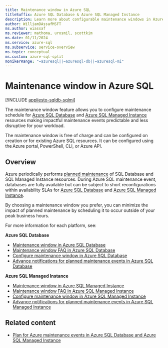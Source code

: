 ```yaml
---
title: Maintenance window in Azure SQL
titleSuffix: Azure SQL Database & Azure SQL Managed Instance
description: Learn more about configurable maintenance windows in Azure SQL Database and Azure SQL Managed Instance.
author: WilliamDAssafMSFT
ms.author: wiassaf
ms.reviewer: mathoma, urosmil, scottkim
ms.date: 01/11/2024
ms.service: azure-sql
ms.subservice: service-overview
ms.topic: conceptual
ms.custom: azure-sql-split
monikerRange: "=azuresql||=azuresql-db||=azuresql-mi"
---
```


# Maintenance window in Azure SQL
[!INCLUDE [appliesto-sqldb-sqlmi](includes/appliesto-sqldb-sqlmi.md)]

The maintenance window feature allows you to configure maintenance schedule for [Azure SQL Database](database/sql-database-paas-overview.md?view=azuresql-db&preserve-view=true) and [Azure SQL Managed Instance](managed-instance/sql-managed-instance-paas-overview.md?view=azuresql-mi&preserve-view=true) resources making impactful maintenance events predictable and less disruptive for your workload.

The maintenance window is free of charge and can be configured on creation or for existing Azure SQL resources. It can be configured using the Azure portal, PowerShell, CLI, or Azure API.

## Overview

Azure periodically performs [planned maintenance](database/planned-maintenance.md) of SQL Database and SQL Managed Instance resources. During Azure SQL maintenance event, databases are fully available but can be subject to short reconfigurations within availability SLAs for [Azure SQL Database](https://azure.microsoft.com/support/legal/sla/azure-sql-database) and [Azure SQL Managed Instance](https://azure.microsoft.com/support/legal/sla/azure-sql-sql-managed-instance).

By choosing a maintenance window you prefer, you can minimize the impact of planned maintenance by scheduling it to occur outside of your peak business hours.

For more information for each platform, see:

**Azure SQL Database**

- [Maintenance window in Azure SQL Database](database/maintenance-window.md?view=azuresql-db&preserve-view=true)
- [Maintenance window FAQ in Azure SQL Database](database/maintenance-window-faq.yml?view=azuresql-db&preserve-view=true)
- [Configure maintenance window in Azure SQL Database](database/maintenance-window-configure.md?view=azuresql-db&preserve-view=true)
- [Advance notifications for planned maintenance events in Azure SQL Database](database/advance-notifications.md?view=azuresql-db&preserve-view=true)

**Azure SQL Managed Instance**

- [Maintenance window in Azure SQL Managed Instance](managed-instance/maintenance-window.md?view=azuresql-mi&preserve-view=true)
- [Maintenance window FAQ in Azure SQL Managed Instance](managed-instance/maintenance-window-faq.yml?view=azuresql-mi&preserve-view=true)
- [Configure maintenance window in Azure SQL Managed Instance](managed-instance/maintenance-window-configure.md?view=azuresql-mi&preserve-view=true)
- [Advance notifications for planned maintenance events in Azure SQL Managed Instance](managed-instance/advance-notifications.md?view=azuresql-mi&preserve-view=true)

## Related content

- [Plan for Azure maintenance events in Azure SQL Database and Azure SQL Managed Instance](database/planned-maintenance.md)